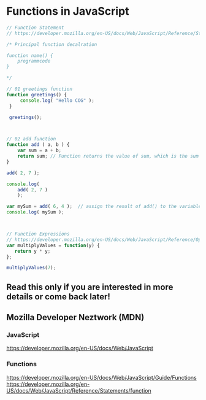 # Functions in JavaScript

```javascript
// Function Statement
// https://developer.mozilla.org/en-US/docs/Web/JavaScript/Reference/Statements/function

/* Principal function decalration

function name() {
    programmcode
}

*/

// 01 greetings function
function greetings() {
     console.log( "Hello COG" );
 }

 greetings();



// 02 add function
function add ( a, b ) {
    var sum = a + b;
    return sum; // Function returns the value of sum, which is the sum of a plus b;
}

add( 2, 7 );

console.log(
    add( 2, 7 )
    );

var mySum = add( 6, 4 );  // assign the result of add() to the variable mySum
console.log( mySum );



// Function Expressions
// https://developer.mozilla.org/en-US/docs/Web/JavaScript/Reference/Operators/function
var multiplyValues = function(y) {
   return y * y;
};

multiplyValues(7);

```

## Read this only if you are interested in more details or come back later!

## Mozilla Developer Neztwork (MDN)

### JavaScript
https://developer.mozilla.org/en-US/docs/Web/JavaScript

### Functions
https://developer.mozilla.org/en-US/docs/Web/JavaScript/Guide/Functions
https://developer.mozilla.org/en-US/docs/Web/JavaScript/Reference/Statements/function
